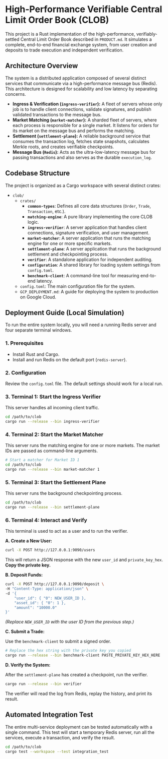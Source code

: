 # High-Performance Verifiable Central Limit Order Book (CLOB)

This project is a Rust implementation of the high-performance, verifiably-settled Central Limit Order Book described in `PRODUCT.md`. It simulates a complete, end-to-end financial exchange system, from user creation and deposits to trade execution and independent verification.

## Architecture Overview

The system is a distributed application composed of several distinct services that communicate via a high-performance message bus (Redis). This architecture is designed for scalability and low latency by separating concerns.

*   **Ingress & Verification (`ingress-verifier`):** A fleet of servers whose only job is to handle client connections, validate signatures, and publish validated transactions to the message bus.
*   **Market Matching (`market-matcher`):** A sharded fleet of servers, where each process is responsible for a single market. It listens for orders for its market on the message bus and performs the matching.
*   **Settlement (`settlement-plane`):** A reliable background service that consumes the transaction log, fetches state snapshots, calculates Merkle roots, and creates verifiable checkpoints.
*   **Message Bus (`Redis`):** Acts as the ultra-low-latency message bus for passing transactions and also serves as the durable `execution_log`.

## Codebase Structure

The project is organized as a Cargo workspace with several distinct crates:

*   `clob/`
    *   `crates/`
        *   **`common-types`**: Defines all core data structures (`Order`, `Trade`, `Transaction`, etc.).
        *   **`matching-engine`**: A pure library implementing the core CLOB logic.
        *   **`ingress-verifier`**: A server application that handles client connections, signature verification, and user management.
        *   **`market-matcher`**: A server application that runs the matching engine for one or more specific markets.
        *   **`settlement-plane`**: A server application that runs the background settlement and checkpointing process.
        *   **`verifier`**: A standalone application for independent auditing.
        *   **`configuration`**: A shared library for loading system settings from `config.toml`.
        *   **`benchmark-client`**: A command-line tool for measuring end-to-end latency.
    *   `config.toml`: The main configuration file for the system.
    *   `GCP_DEPLOYMENT.md`: A guide for deploying the system to production on Google Cloud.

## Deployment Guide (Local Simulation)

To run the entire system locally, you will need a running Redis server and four separate terminal windows.

### 1. Prerequisites

*   Install Rust and Cargo.
*   Install and run Redis on the default port (`redis-server`).

### 2. Configuration

Review the `config.toml` file. The default settings should work for a local run.

### 3. Terminal 1: Start the Ingress Verifier

This server handles all incoming client traffic.

```bash
cd /path/to/clob
cargo run --release --bin ingress-verifier
```

### 4. Terminal 2: Start the Market Matcher

This server runs the matching engine for one or more markets. The market IDs are passed as command-line arguments.

```bash
# Start a matcher for Market ID 1
cd /path/to/clob
cargo run --release --bin market-matcher 1
```

### 5. Terminal 3: Start the Settlement Plane

This server runs the background checkpointing process.

```bash
cd /path/to/clob
cargo run --release --bin settlement-plane
```

### 6. Terminal 4: Interact and Verify

This terminal is used to act as a user and to run the verifier.

**A. Create a New User:**

```bash
curl -X POST http://127.0.0.1:9090/users
```
This will return a JSON response with the new `user_id` and `private_key_hex`. **Copy the private key.**

**B. Deposit Funds:**

```bash
curl -X POST http://127.0.0.1:9090/deposit \
-H "Content-Type: application/json" \
-d '{ 
    "user_id": { "0": NEW_USER_ID },
    "asset_id": { "0": 1 },
    "amount": "10000.0"
}'
```
*(Replace `NEW_USER_ID` with the user ID from the previous step.)*

**C. Submit a Trade:**

Use the `benchmark-client` to submit a signed order.

```bash
# Replace the hex string with the private key you copied
cargo run --release --bin benchmark-client PASTE_PRIVATE_KEY_HEX_HERE
```

**D. Verify the System:**

After the `settlement-plane` has created a checkpoint, run the verifier.

```bash
cargo run --release --bin verifier
```
The verifier will read the log from Redis, replay the history, and print its result.

## Automated Integration Test

The entire multi-service deployment can be tested automatically with a single command. This test will start a temporary Redis server, run all the services, execute a transaction, and verify the result.

```bash
cd /path/to/clob
cargo test --workspace --test integration_test
```

